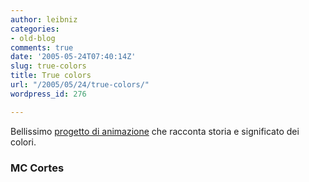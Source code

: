 ```yaml
---
author: leibniz
categories:
- old-blog
comments: true
date: '2005-05-24T07:40:14Z'
slug: true-colors
title: True colors
url: "/2005/05/24/true-colors/"
wordpress_id: 276

---
```

Bellissimo [progetto di animazione](http://www.mariaclaudiacortes.com/colors/Colors.html) che racconta storia e significato dei colori.  



### MC Cortes
